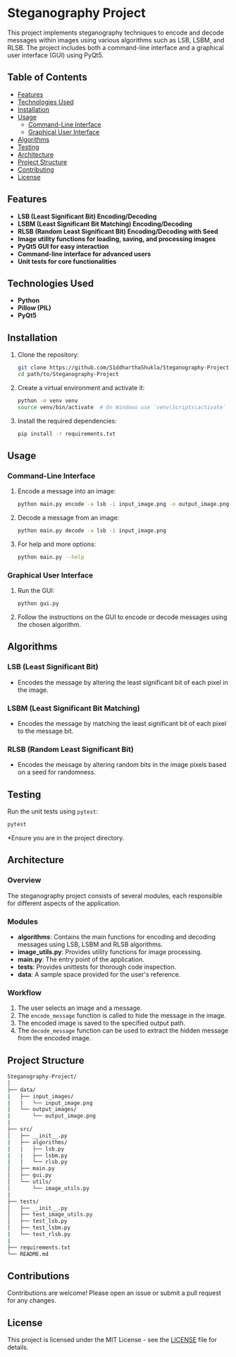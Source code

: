 # Steganography Project

This project implements steganography techniques to encode and decode messages within images using various algorithms such as LSB, LSBM, and RLSB. The project includes both a command-line interface and a graphical user interface (GUI) using PyQt5.

## Table of Contents

- [Features](#features)
- [Technologies Used](#technologies-used)
- [Installation](#installation)
- [Usage](#usage)
  - [Command-Line Interface](#command-line-interface)
  - [Graphical User Interface](#graphical-user-interface)
- [Algorithms](#algorithms)
- [Testing](#testing)
- [Architecture](#architecture)
- [Project Structure](#project-structure)
- [Contributing](#contributions)
- [License](#license)

## Features

- **LSB (Least Significant Bit) Encoding/Decoding**
- **LSBM (Least Significant Bit Matching) Encoding/Decoding**
- **RLSB (Random Least Significant Bit) Encoding/Decoding with Seed**
- **Image utility functions for loading, saving, and processing images**
- **PyQt5 GUI for easy interaction**
- **Command-line interface for advanced users**
- **Unit tests for core functionalities**


## Technologies Used
- **Python**
- **Pillow (PIL)**
- **PyQt5**

## Installation

1. Clone the repository:
    ```sh
    git clone https://github.com/S1ddharthaShukla/Steganography-Project.git
    cd path/to/Steganography-Project
    ```

2. Create a virtual environment and activate it:
    ```sh
    python -m venv venv
    source venv/bin/activate  # On Windows use `venv\Scripts\activate`
    ```

3. Install the required dependencies:
    ```sh
    pip install -r requirements.txt
    ```

## Usage

### Command-Line Interface

1. Encode a message into an image:
    ```sh
    python main.py encode -a lsb -i input_image.png -o output_image.png -m "Your secret message"
    ```

2. Decode a message from an image:
    ```sh
    python main.py decode -a lsb -i input_image.png
    ```

3. For help and more options:
    ```sh
    python main.py --help
    ```

### Graphical User Interface

1. Run the GUI:
    ```sh
    python gui.py
    ```

2. Follow the instructions on the GUI to encode or decode messages using the chosen algorithm.

## Algorithms

### LSB (Least Significant Bit)
- Encodes the message by altering the least significant bit of each pixel in the image.

### LSBM (Least Significant Bit Matching)
- Encodes the message by matching the least significant bit of each pixel to the message bit.

### RLSB (Random Least Significant Bit)
- Encodes the message by altering random bits in the image pixels based on a seed for randomness.

## Testing

Run the unit tests using `pytest`:
```sh
pytest
```
*Ensure you are in the project directory.

## Architecture

### Overview
The steganography project consists of several modules, each responsible for different aspects of the application.

### Modules
- **algorithms**: Contains the main functions for encoding and decoding messages using LSB, LSBM and RLSB algorithms.
- **image_utils.py**: Provides utility functions for image processing.
- **main.py**: The entry point of the application.
- **tests**: Provides unittests for thorough code inspection.
- **data**: A sample space provided for the user's reference.

### Workflow
1. The user selects an image and a message.
2. The `encode_message` function is called to hide the message in the image.
3. The encoded image is saved to the specified output path.
4. The `decode_message` function can be used to extract the hidden message from the encoded image.

## Project Structure

```sh
Steganography-Project/
│
├── data/
|   ├── input_images/
|   |   └── input_image.png
|   └── output_images/
|       └── output_image.png
|
├── src/
│   ├── __init__.py
|   ├── algorithms/
|   |   ├── lsb.py
|   |   ├── lsbm.py
|   |   └── rlsb.py
│   ├── main.py
│   ├── gui.py
│   └── utils/
│       └── image_utils.py
|
├── tests/
│   ├── __init__.py
│   ├── test_image_utils.py
│   ├── test_lsb.py
│   ├── test_lsbm.py
|   └── test_rlsb.py
|
├── requirements.txt
└── README.md
```

## Contributions

Contributions are welcome! Please open an issue or submit a pull request for any changes.

## License

This project is licensed under the MIT License - see the [LICENSE](https://github.com/S1ddharthaShukla/Steganography-Project?tab=MIT-1-ov-file) file for details.
